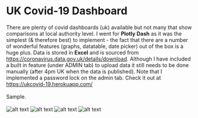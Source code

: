 # UK Covid-19 Dashboard
There are plenty of covid dashboards (uk) available but not many that show comparisons at local authority level.
I went for **Plotly Dash** as it was the simplest (& therefore best) to implement - the fact that there are a number of wonderful features (graphs, datatable, date picker) out of the box is a huge plus. Data is stored in **Excel** and is sourced from https://coronavirus.data.gov.uk/details/download.
Although I have included a built in feature (under ADMIN tab) to upload data it still needs to be done manually (after 4pm UK when the data is published).
Note that I implemented a password lock on the admin tab.
Check it out at https://ukcovid-19.herokuapp.com/
<br><br>
Sample.
<br><br>
![alt text](https://github.com/waiky8/ukcovid-19/blob/main/screenshots/Screenshot_20210209-173221_Chrome.jpg)
![alt text](https://github.com/waiky8/ukcovid-19/blob/main/screenshots/Screenshot_20210209-173322_Chrome.jpg)
![alt text](https://github.com/waiky8/ukcovid-19/blob/main/screenshots/Screenshot_20210209-173337_Chrome.jpg)
![alt text](https://github.com/waiky8/ukcovid-19/blob/main/screenshots/Screenshot_20210209-173414_Chrome.jpg)
